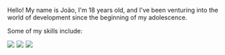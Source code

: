 Hello! My name is João, I'm 18 years old, and I've been venturing into the world of development since the beginning of my adolescence.

Some of my skills include:
<div style="display: flex; gap: 5px;">
    <img src="https://cdn.jsdelivr.net/gh/devicons/devicon@latest/icons/python/python-original.svg" style="max-width: 50px;">
    <img src="https://cdn.jsdelivr.net/gh/devicons/devicon@latest/icons/html5/html5-original.svg" style="max-width: 50px;">
    <img src="https://cdn.jsdelivr.net/gh/devicons/devicon@latest/icons/css3/css3-original.svg" style="max-width: 50px;">
</div>







